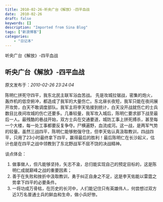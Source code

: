 ```yaml
---
title: 2010-02-26-听央广台《解放》-四平血战
date:  2010-02-26
draft: false
keywords: []
description: "Imported from Sina Blog"
tags: ["新浪博客"]
categories: 
    - "日记本"
---
```

听央广台《解放》-四平血战
## 听央广台《解放》-四平血战

 原文发布于：*2010-02-26 23:24:04*

陈明仁拼死守四平，我东北民主联军浴血苦战。
先是攻城拉锯战，密集的炮火，轰炸机的低空俯冲，都造成了我军的大量伤亡。东北昼长夜短，我军只能在夜间展开攻势，白天不敢调度部队。我军主将李天佑接到统计，白天没开战就伤亡的士兵数目比夜间攻城的伤亡还要多。几番较量，我军攻入城后，陈明仁要求部下战至最后一人。最残酷的巷战开始，双方士兵在交通要道，城防工事上拼死搏杀，甚至每一个大楼，每一处工事都要反复争夺。尸横遍野，血流成河。这一战，是两军气势的较量。虽然三战四平，陈明仁能够勉强守住，但李天佑认真汲取教训，四战四平，只用了23小时最终拿下四平，赢得最后的胜利！最后陈明仁在长沙起义，估计也是在四平之战中领教到了东北野战军不屈不饶的决战精神。

谈点体会：

1. 做事做人，但凡能够坚持，矢志不渝，总归能实现自己的预定目标的，这是陈明仁成就巅峰之战的重要因素；
2. 善于在失败和挫折中汲取教训，勇于纠正自身之不足，这是李天佑能以雷霆之势拿下四平的必要条件。
3. 一将功成万骨枯，在历史的长河中，人们能记住只有英雄伟人，何尝想过双方近3万名普通士兵的鲜血和生命，做小兵好惨。


